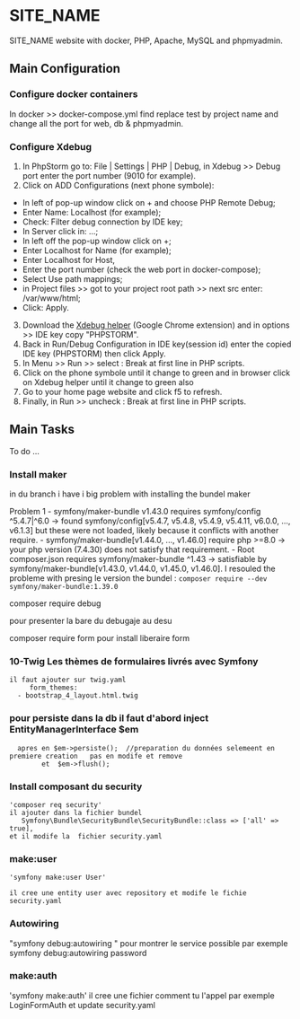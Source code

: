 # SITE_NAME

SITE_NAME website with docker, PHP, Apache, MySQL and phpmyadmin.


## Main Configuration

### Configure docker containers

In docker >> docker-compose.yml find replace test by project name and change all the port for web, db & phpmyadmin.


### Configure Xdebug

1. In PhpStorm go to: File | Settings | PHP | Debug, in Xdebug >> Debug port enter the port number (9010 for example).
2. Click on ADD Configurations (next phone symbole):
  - In left of pop-up window click on + and choose PHP Remote Debug;
  - Enter Name: Localhost (for example);
  - Check: Filter debug connection by IDE key;
  - In Server click in: ...;
  - In left off the pop-up window click on +;
  - Enter Localhost for Name (for example);
  - Enter Localhost for Host,
  - Enter the port number (check the web port in docker-compose);
  - Select Use path mappings;
  - in Project files >> got to your project root path >> next src enter: /var/www/html;
  - Click: Apply.
3. Download the [Xdebug helper](https://chrome.google.com/webstore/detail/xdebug-helper/eadndfjplgieldjbigjakmdgkmoaaaoc) (Google Chrome extension) and in options >> IDE key copy "PHPSTORM".
4. Back in Run/Debug Configuration in IDE key(session id) enter the copied IDE key (PHPSTORM) then click Apply.
5. In Menu >> Run >> select : Break at first line in PHP scripts.
6. Click on the phone symbole until it change to green and in browser click on Xdebug helper until it change to green also
7. Go to your home page website and click f5 to refresh.
8. Finally, in Run >> uncheck : Break at first line in PHP scripts.


## Main Tasks

To do ...


### Install maker
 in du branch i have i big problem with installing the bundel maker 

  Problem 1
    - symfony/maker-bundle v1.43.0 requires symfony/config ^5.4.7|^6.0 -> found symfony/config[v5.4.7, v5.4.8, v5.4.9, v5.4.11, v6.0.0, ..., v6.1.3] but these were not loaded, likely because it conflicts with another require.
    - symfony/maker-bundle[v1.44.0, ..., v1.46.0] require php >=8.0 -> your php version (7.4.30) does not satisfy that requirement.
    - Root composer.json requires symfony/maker-bundle ^1.43 -> satisfiable by symfony/maker-bundle[v1.43.0, v1.44.0, v1.45.0, v1.46.0].
 I resouled the probleme with presing le version the bundel :
     `composer require --dev symfony/maker-bundle:1.39.0`

composer require debug   

 pour presenter la bare du debugaje au desu 

 composer require form 
 pour install liberaire form

 ### 10-Twig Les thèmes de formulaires livrés avec Symfony

    il faut ajouter sur twig.yaml
         form_themes:
      - bootstrap_4_layout.html.twig 

  ### pour persiste dans la db  il faut d'abord inject EntityManagerInterface $em
      apres en $em->persiste();  //preparation du données selemeent en premiere creation   pas en modife et remove
            et  $em->flush();

  ### Install composant du security
    'composer req security'  
    il ajouter dans la fichier bundel 
       Symfony\Bundle\SecurityBundle\SecurityBundle::class => ['all' => true],
    et il modife la  fichier security.yaml

  ### make:user
    'symfony make:user User'

    il cree une entity user avec repository et modife le fichie security.yaml
  ### Autowiring
   "symfony debug:autowiring "
   pour montrer le service possible par exemple symfony debug:autowiring password

  ### make:auth
   'symfony make:auth'
     il cree une fichier comment tu l'appel par exemple LoginFormAuth 
     et update security.yaml

